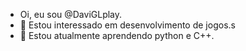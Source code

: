 - Oi, eu sou @DaviGLplay.
- 👀 Estou interessado em desenvolvimento de jogos.s 
- 🌱 Estou atualmente aprendendo python e C++.
